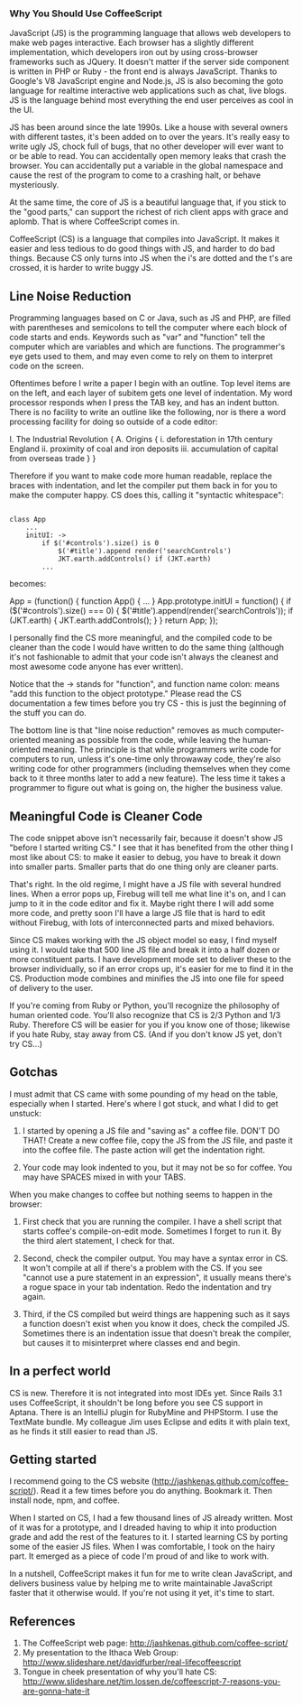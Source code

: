 ### Why You Should Use CoffeeScript

JavaScript (JS) is the programming language that allows web developers to make web pages interactive. Each browser has a slightly different implementation, which developers iron out by using cross-browser frameworks such as JQuery. It doesn't matter if the server side component is written in PHP or Ruby - the front end is always JavaScript. Thanks to Google's V8 JavaScript engine and Node.js, JS is also becoming the goto language for realtime interactive web applications such as chat, live blogs. JS is the language behind most everything the end user perceives as cool in the UI.

JS has been around since the late 1990s. Like a house with several owners with different tastes, it's been added on to over the years. It's really easy to write ugly JS, chock full of bugs, that no other developer will ever want to or be able to read. You can accidentally open memory leaks that crash the browser. You can accidentally put a variable in the global namespace and cause the rest of the program to come to a crashing halt, or behave mysteriously.

At the same time, the core of JS is a beautiful language that, if you stick to the "good parts," can support the richest of rich client apps with grace and aplomb. That is where CoffeeScript comes in. 

CoffeeScript (CS) is a language that compiles into JavaScript. It makes it easier and less tedious to do good things with JS, and harder to do bad things. Because CS only turns into JS when the i's are dotted and the t's are crossed, it is harder to write buggy JS.

## Line Noise Reduction

Programming languages based on C or Java, such as JS and PHP, are filled with parentheses and semicolons to tell the computer where each block of code starts and ends. Keywords such as "var" and "function" tell the computer which are variables and which are functions. The programmer's eye gets used to them, and may even come to rely on them to interpret code on the screen.

Oftentimes before I write a paper I begin with an outline. Top level items are on the left, and each layer of subitem gets one level of indentation. My word processor responds when I press the TAB key, and has an indent button. There is no facility to write an outline like the following, nor is there a word processing facility for doing so outside of a code editor:

I. The Industrial Revolution {
    A. Origins {
        i. deforestation in 17th century England
        ii. proximity of coal and iron deposits
        iii. accumulation of capital from overseas trade
    }
}

Therefore if you want to make code more human readable, replace the braces with indentation, and let the compiler put them back in for you to make the computer happy. CS does this, calling it "syntactic whitespace":

<code>
class App
    ...
    initUI: ->
        if $('#controls').size() is 0
            $('#title').append render('searchControls')
            JKT.earth.addControls() if (JKT.earth)
        ...
</code>

becomes:

App = (function() {
    function App() {
        ...
    }
    App.prototype.initUI = function() {
      if ($('#controls').size() === 0) {
        $('#title').append(render('searchControls'));
        if (JKT.earth) {
          JKT.earth.addControls();
        }
      }
    return App;
});

I personally find the CS more meaningful, and the compiled code to be cleaner than the code I would have written to do the same thing (although it's not fashionable to admit that your code isn't always the cleanest and most awesome code anyone has ever written).

Notice that the -> stands for "function", and function name colon: means "add this function to the object prototype." Please read the CS documentation a few times before you try CS - this is just the beginning of the stuff you can do.

The bottom line is that "line noise reduction" removes as much computer-oriented meaning as possible from the code, while leaving the human-oriented meaning. The principle is that while programmers write code for computers to run, unless it's one-time only throwaway code, they're also writing code for other programmers (including themselves when they come back to it three months later to add a new feature). The less time it takes a programmer to figure out what is going on, the higher the business value.

## Meaningful Code is Cleaner Code

The code snippet above isn't necessarily fair, because it doesn't show JS "before I started writing CS." I see that it has benefited from the other thing I most like about CS: to make it easier to debug, you have to break it down into smaller parts. Smaller parts that do one thing only are cleaner parts.

That's right. In the old regime, I might have a JS file with several hundred lines. When a error pops up, Firebug will tell me what line it's on, and I can jump to it in the code editor and fix it. Maybe right there I will add some more code, and pretty soon I'll have a large JS file that is hard to edit without Firebug, with lots of interconnected parts and mixed behaviors.

Since CS makes working with the JS object model so easy, I find myself using it. I would take that 500 line JS file and break it into a half dozen or more constituent parts. I have development mode set to deliver these to the browser individually, so if an error crops up, it's easier for me to find it in the CS. Production mode combines and minifies the JS into one file for speed of delivery to the user. 

If you're coming from Ruby or Python, you'll recognize the philosophy of human oriented code. You'll also recognize that CS is 2/3 Python and 1/3 Ruby. Therefore CS will be easier for you if you know one of those; likewise if you hate Ruby, stay away from CS. (And if you don't know JS yet, don't try CS...)

## Gotchas

I must admit that CS came with some pounding of my head on the table, especially when I started. Here's where I got stuck, and what I did to get unstuck:

1. I started by opening a JS file and "saving as" a coffee file. DON'T DO THAT! Create a new coffee file, copy the JS from the JS file, and paste it into the coffee file. The paste action will get the indentation right.

2. Your code may look indented to you, but it may not be so for coffee. You may have SPACES mixed in with your TABS. 

When you make changes to coffee but nothing seems to happen in the browser:

1. First check that you are running the compiler. I have a shell script that starts coffee's compile-on-edit mode. Sometimes I forget to run it. By the third alert statement, I check for that.

2. Second, check the compiler output. You may have a syntax error in CS. It won't compile at all if there's a problem with the CS. If you see "cannot use a pure statement in an expression", it usually means there's a rogue space in your tab indentation. Redo the indentation and try again.

3. Third, if the CS compiled but weird things are happening such as it says a function doesn't exist when you know it does, check the compiled JS. Sometimes there is an indentation issue that doesn't break the compiler, but causes it to misinterpret where classes end and begin.

## In a perfect world

CS is new. Therefore it is not integrated into most IDEs yet. Since Rails 3.1 uses CoffeeScript, it shouldn't be long before you see CS support in Aptana. There is an IntelliJ plugin for RubyMine and PHPStorm. I use the TextMate bundle. My colleague Jim uses Eclipse and edits it with plain text, as he finds it still easier to read than JS.

## Getting started

I recommend going to the CS website (http://jashkenas.github.com/coffee-script/). Read it a few times before you do anything. Bookmark it. Then install node, npm, and coffee. 

When I started on CS, I had a few thousand lines of JS already written. Most of it was for a prototype, and I dreaded having to whip it into production grade and add the rest of the features to it. I started learning CS by porting some of the easier JS files. When I was comfortable, I took on the hairy part. It emerged as a piece of code I'm proud of and like to work with. 

In a nutshell, CoffeeScript makes it fun for me to write clean JavaScript, and delivers business value by helping me to write maintainable JavaScript faster that it otherwise would. If you're not using it yet, it's time to start.

## References
1. The CoffeeScript web page: http://jashkenas.github.com/coffee-script/
2. My presentation to the Ithaca Web Group: http://www.slideshare.net/davidfurber/real-lifecoffeescript
3. Tongue in cheek presentation of why you'll hate CS: http://www.slideshare.net/tim.lossen.de/coffeescript-7-reasons-you-are-gonna-hate-it
